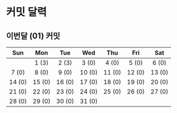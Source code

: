 # 커밋 달력

## 이번달 (01) 커밋

| Sun| Mon| Tue| Wed| Thu| Fri| Sat|
| :---: | :---: | :---: | :---: | :---: | :---: | :---: |
| |1 (3)|2 (3)|3 (0)|4 (0)|5 (0)|6 (0)|
|7 (0)|8 (0)|9 (0)|10 (0)|11 (0)|12 (0)|13 (0)|
|14 (0)|15 (0)|16 (0)|17 (0)|18 (0)|19 (0)|20 (0)|
|21 (0)|22 (0)|23 (0)|24 (0)|25 (0)|26 (0)|27 (0)|
|28 (0)|29 (0)|30 (0)|31 (0)| | | |
